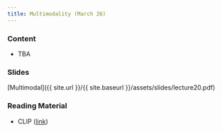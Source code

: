 ```yaml
---
title: Multimodality (March 26)
---
```


### Content

* TBA

### Slides
[Multimodal]({{ site.url }}/{{ site.baseurl }}/assets/slides/lecture20.pdf)

### Reading Material 

- CLIP ([link](https://amaarora.github.io/posts/2023-03-06_Understanding_CLIP.html))



